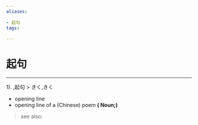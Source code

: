 ```yaml
---
aliases:
    
- 起句
tags:
    
---
```


# 起句
---
1).
,起句 > きく,きく

- opening line
- opening line of a (Chinese) poem
**( Noun;)**
> see also: 
            